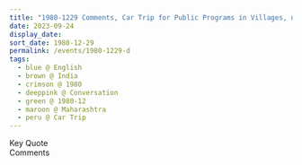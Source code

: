 ```yaml
---
title: "1980-1229 Comments, Car Trip for Public Programs in Villages, near Rāhurī, Maharashtra, India"
date: 2023-09-24
display_date: 
sort_date: 1980-12-29
permalink: /events/1980-1229-d
tags:
  - blue @ English
  - brown @ India
  - crimson @ 1980
  - deeppink @ Conversation
  - green @ 1980-12
  - maroon @ Maharashtra
  - peru @ Car Trip
---
```


<wave-list>
  <list-title color="green" width="75">Key Quote</list-title>
  <list-item color="BlanchedAlmond"  width="200"></list-item>
  <list-item color="Lavender"></list-item>
  <list-item color="BlanchedAlmond"></list-item>
</wave-list>

<br>

<wave-list>
  <list-title color="green" width="75">Comments</list-title>
  <list-item color="BlanchedAlmond"  width="200"></list-item>
  <list-item color="Lavender"></list-item>
  <list-item color="BlanchedAlmond"></list-item>
</wave-list>